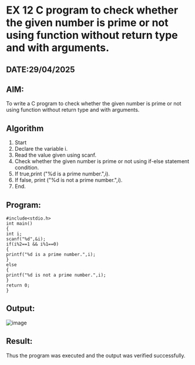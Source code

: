 # EX 12 C program to check whether the given number is prime or not using function without return type and with arguments.
## DATE:29/04/2025
## AIM:
To write a C program to check whether the given number is prime or not using function without return type and with arguments.

## Algorithm
1. Start
2. Declare the variable i.
3. Read the value given using scanf.
4. Check whether the given number is prime or not using if-else statement condition.
5. If true,print ("%d is a prime number.",i).
6. If false, print ("%d is not a prime number.",i).
7. End.

## Program:
```
#include<stdio.h> 
int main()
{
int i; 
scanf("%d",&i);
if(i%2==1 && i%1==0)
{
printf("%d is a prime number.",i);
}
else
{
printf("%d is not a prime number.",i);
}
return 0;
}
```

## Output:
![image](https://github.com/user-attachments/assets/bb9880bb-3fc1-4068-a3f2-681b21c7657d)


## Result:
Thus the program was executed and the output was verified successfully.
